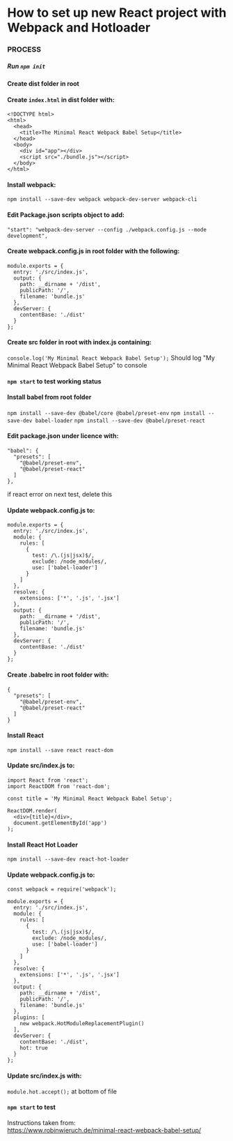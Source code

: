 # How to set up new React project with Webpack and Hotloader

### PROCESS

##### Run `npm init`

#### Create dist folder in root

#### Create `index.html` in dist folder with:
```
<!DOCTYPE html>
<html>
  <head>
    <title>The Minimal React Webpack Babel Setup</title>
  </head>
  <body>
    <div id="app"></div>
    <script src="./bundle.js"></script>
  </body>
</html>
```

#### Install webpack:
`npm install --save-dev webpack webpack-dev-server webpack-cli`

#### Edit Package.json scripts object to add:
`"start": "webpack-dev-server --config ./webpack.config.js --mode development",`

#### Create webpack.config.js in root folder with the following:
```
module.exports = {
  entry: './src/index.js',
  output: {
    path: __dirname + '/dist',
    publicPath: '/',
    filename: 'bundle.js'
  },
  devServer: {
    contentBase: './dist'
  }
};
```

#### Create src folder in root with index.js containing:
`console.log('My Minimal React Webpack Babel Setup');`
Should log "My Minimal React Webpack Babel Setup" to console

#### `npm start` to test working status

#### Install babel from root folder
`npm install --save-dev @babel/core @babel/preset-env`
`npm install --save-dev babel-loader`
`npm install --save-dev @babel/preset-react`

#### Edit package.json under licence with:
```
"babel": {
  "presets": [
    "@babel/preset-env",
    "@babel/preset-react"
  ]
},
```
if react error on next test, delete this

#### Update webpack.config.js to:
```
module.exports = {
  entry: './src/index.js',
  module: {
    rules: [
      {
        test: /\.(js|jsx)$/,
        exclude: /node_modules/,
        use: ['babel-loader']
      }
    ]
  },
  resolve: {
    extensions: ['*', '.js', '.jsx']
  },
  output: {
    path: __dirname + '/dist',
    publicPath: '/',
    filename: 'bundle.js'
  },
  devServer: {
    contentBase: './dist'
  }
};
```

#### Create .babelrc in root folder with:
```
{
  "presets": [
    "@babel/preset-env",
    "@babel/preset-react"
  ]
}
```

#### Install React
`npm install --save react react-dom`

#### Update src/index.js to:
```
import React from 'react';
import ReactDOM from 'react-dom';

const title = 'My Minimal React Webpack Babel Setup';

ReactDOM.render(
  <div>{title}</div>,
  document.getElementById('app')
);
```

#### Install React Hot Loader
`npm install --save-dev react-hot-loader`

#### Update webpack.config.js to:
```
const webpack = require('webpack');

module.exports = {
  entry: './src/index.js',
  module: {
    rules: [
      {
        test: /\.(js|jsx)$/,
        exclude: /node_modules/,
        use: ['babel-loader']
      }
    ]
  },
  resolve: {
    extensions: ['*', '.js', '.jsx']
  },
  output: {
    path: __dirname + '/dist',
    publicPath: '/',
    filename: 'bundle.js'
  },
  plugins: [
    new webpack.HotModuleReplacementPlugin()
  ],
  devServer: {
    contentBase: './dist',
    hot: true
  }
};
```
#### Update src/index.js with:
`module.hot.accept();` at bottom of file

#### `npm start` to test


Instructions taken from:<br />
https://www.robinwieruch.de/minimal-react-webpack-babel-setup/
